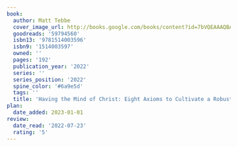 ```yaml
---
book:
  author: Matt Tebbe
  cover_image_url: http://books.google.com/books/content?id=7bVQEAAAQBAJ&printsec=frontcover&img=1&zoom=1&source=gbs_api
  goodreads: '59794560'
  isbn13: '9781514003596'
  isbn9: '1514003597'
  owned: ''
  pages: '192'
  publication_year: '2022'
  series: ''
  series_position: '2022'
  spine_color: '#6a9e5d'
  tags: ''
  title: 'Having the Mind of Christ: Eight Axioms to Cultivate a Robust Faith'
plan:
  date_added: 2023-01-01
review:
  date_read: '2022-07-23'
  rating: '5'
---
```

